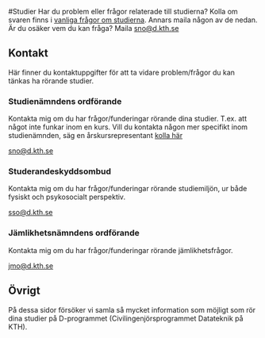 #Studier
Har du problem eller frågor relaterade till studierna? Kolla om svaren finns i [vanliga frågor om studierna](/studier/faq).
Annars maila någon av de nedan. Är du osäker vem du kan fråga? Maila [sno@d.kth.se](mailto:sno@d.kth.se)

## Kontakt
Här finner du kontaktuppgifter för att ta vidare problem/frågor du kan tänkas ha rörande studier.

### Studienämndens ordförande
Kontakta mig om du har frågor/funderingar rörande dina studier. T.ex. att något inte funkar inom en kurs. Vill du kontakta någon mer specifikt inom studienämnden, säg en årskursrepresentant [kolla här](/namnder/studienamnden#kontakt)

[sno@d.kth.se](mailto:sno@d.kth.se)

### Studerandeskyddsombud
Kontakta mig om du har frågor/funderingar rörande studiemiljön, ur både fysiskt och psykosocialt perspektiv.

[sso@d.kth.se](mailto:sso@d.kth.se)

### Jämlikhetsnämndens ordförande
Kontakta mig om du har frågor/funderingar rörande jämlikhetsfrågor. 

[jmo@d.kth.se](mailto:jmo@d.kth.se)

## Övrigt
På dessa sidor försöker vi samla så mycket information som möjligt som
rör dina studier på D-programmet (Civilingenjörsprogrammet Datateknik på KTH).




